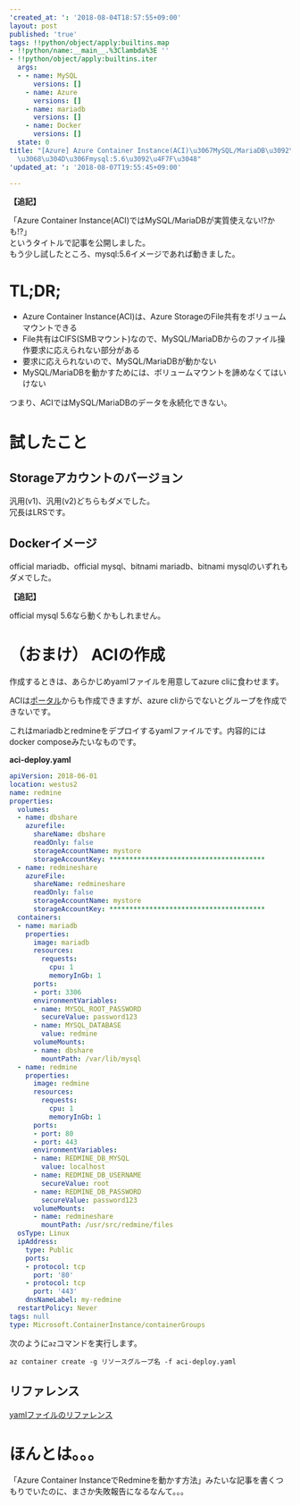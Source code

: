 ```yaml
---
'created_at: ': '2018-08-04T18:57:55+09:00'
layout: post
published: 'true'
tags: !!python/object/apply:builtins.map
- !!python/name:__main__.%3Clambda%3E ''
- !!python/object/apply:builtins.iter
  args:
  - - name: MySQL
      versions: []
    - name: Azure
      versions: []
    - name: mariadb
      versions: []
    - name: Docker
      versions: []
  state: 0
title: "[Azure] Azure Container Instance(ACI)\u3067MySQL/MariaDB\u3092\u4F7F\u3046\
  \u3068\u304D\u306Fmysql:5.6\u3092\u4F7F\u3048"
'updated_at: ': '2018-08-07T19:55:45+09:00'

---
```

**【追記】**  
  
「Azure Container Instance(ACI)ではMySQL/MariaDBが実質使えない!?かも!?」  
というタイトルで記事を公開しました。  
もう少し試したところ、mysql:5.6イメージであれば動きました。  
  
  
# TL;DR;  
  
* Azure Container Instance(ACI)は、Azure StorageのFile共有をボリュームマウントできる  
* File共有はCIFS(SMBマウント)なので、MySQL/MariaDBからのファイル操作要求に応えられない部分がある  
* 要求に応えられないので、MySQL/MariaDBが動かない  
* MySQL/MariaDBを動かすためには、ボリュームマウントを諦めなくてはいけない  
  
つまり、ACIではMySQL/MariaDBのデータを永続化できない。  
  
  
  
# 試したこと  
  
## Storageアカウントのバージョン  
  
汎用(v1)、汎用(v2)どちらもダメでした。  
冗長はLRSです。  
  
## Dockerイメージ  
  
official mariadb、official mysql、bitnami mariadb、bitnami mysqlのいずれもダメでした。  
  
**【追記】**  
  
official mysql 5.6なら動くかもしれません。  
  
  
  
# （おまけ） ACIの作成  
  
作成するときは、あらかじめyamlファイルを用意してazure cliに食わせます。  
  
ACIは[ポータル](https://portal.azure.com/)からも作成できますが、azure cliからでないとグループを作成できないです。  
  
  
これはmariadbとredmineをデプロイするyamlファイルです。内容的にはdocker composeみたいなものです。  
  
**aci-deploy.yaml**  
```yaml:aci-deploy.yaml
apiVersion: 2018-06-01
location: westus2
name: redmine
properties:
  volumes:
  - name: dbshare
    azurefile:
      shareName: dbshare
      readOnly: false
      storageAccountName: mystore
      storageAccountKey: ***************************************
  - name: redmineshare
    azureFile:
      shareName: redmineshare
      readOnly: false
      storageAccountName: mystore
      storageAccountKey: ***************************************
  containers:
  - name: mariadb
    properties:
      image: mariadb
      resources:
        requests:
          cpu: 1
          memoryInGb: 1
      ports:
      - port: 3306
      environmentVariables:
      - name: MYSQL_ROOT_PASSWORD
        secureValue: password123
      - name: MYSQL_DATABASE
        value: redmine
      volumeMounts:
      - name: dbshare
        mountPath: /var/lib/mysql
  - name: redmine
    properties:
      image: redmine
      resources:
        requests:
          cpu: 1
          memoryInGb: 1
      ports:
      - port: 80
      - port: 443
      environmentVariables:
      - name: REDMINE_DB_MYSQL
        value: localhost
      - name: REDMINE_DB_USERNAME
        secureValue: root
      - name: REDMINE_DB_PASSWORD
        secureValue: password123
      volumeMounts:
      - name: redmineshare
        mountPath: /usr/src/redmine/files
  osType: Linux
  ipAddress:
    type: Public
    ports:
    - protocol: tcp
      port: '80'
    - protocol: tcp
      port: '443'
    dnsNameLabel: my-redmine
  restartPolicy: Never
tags: null
type: Microsoft.ContainerInstance/containerGroups
```  
  
次のように`az`コマンドを実行します。  
  
```shell-session
az container create -g リソースグループ名 -f aci-deploy.yaml
```  
  
## リファレンス  
  
[yamlファイルのリファレンス](https://docs.microsoft.com/ja-jp/azure/templates/microsoft.containerinstance/containergroups)   
  
  
# ほんとは。。。  
  
「Azure Container InstanceでRedmineを動かす方法」みたいな記事を書くつもりでいたのに、まさか失敗報告になるなんて。。。  
  
